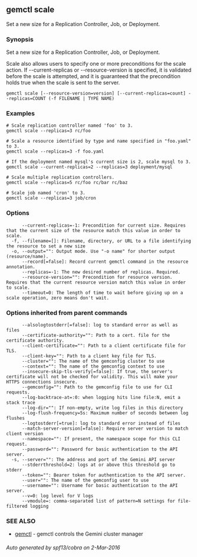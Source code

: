 ---
---

## gemctl scale

Set a new size for a Replication Controller, Job, or Deployment.

### Synopsis


Set a new size for a Replication Controller, Job, or Deployment.

Scale also allows users to specify one or more preconditions for the scale action.
If --current-replicas or --resource-version is specified, it is validated before the
scale is attempted, and it is guaranteed that the precondition holds true when the
scale is sent to the server.

```
gemctl scale [--resource-version=version] [--current-replicas=count] --replicas=COUNT (-f FILENAME | TYPE NAME)
```

### Examples

```
# Scale replication controller named 'foo' to 3.
gemctl scale --replicas=3 rc/foo

# Scale a resource identified by type and name specified in "foo.yaml" to 3.
gemctl scale --replicas=3 -f foo.yaml

# If the deployment named mysql's current size is 2, scale mysql to 3.
gemctl scale --current-replicas=2 --replicas=3 deployment/mysql

# Scale multiple replication controllers.
gemctl scale --replicas=5 rc/foo rc/bar rc/baz

# Scale job named 'cron' to 3.
gemctl scale --replicas=3 job/cron
```

### Options

```
      --current-replicas=-1: Precondition for current size. Requires that the current size of the resource match this value in order to scale.
  -f, --filename=[]: Filename, directory, or URL to a file identifying the resource to set a new size
  -o, --output="": Output mode. Use "-o name" for shorter output (resource/name).
      --record[=false]: Record current gemctl command in the resource annotation.
      --replicas=-1: The new desired number of replicas. Required.
      --resource-version="": Precondition for resource version. Requires that the current resource version match this value in order to scale.
      --timeout=0: The length of time to wait before giving up on a scale operation, zero means don't wait.
```

### Options inherited from parent commands

```
      --alsologtostderr[=false]: log to standard error as well as files
      --certificate-authority="": Path to a cert. file for the certificate authority.
      --client-certificate="": Path to a client certificate file for TLS.
      --client-key="": Path to a client key file for TLS.
      --cluster="": The name of the gemconfig cluster to use
      --context="": The name of the gemconfig context to use
      --insecure-skip-tls-verify[=false]: If true, the server's certificate will not be checked for validity. This will make your HTTPS connections insecure.
      --gemconfig="": Path to the gemconfig file to use for CLI requests.
      --log-backtrace-at=:0: when logging hits line file:N, emit a stack trace
      --log-dir="": If non-empty, write log files in this directory
      --log-flush-frequency=5s: Maximum number of seconds between log flushes
      --logtostderr[=true]: log to standard error instead of files
      --match-server-version[=false]: Require server version to match client version
      --namespace="": If present, the namespace scope for this CLI request.
      --password="": Password for basic authentication to the API server.
  -s, --server="": The address and port of the Gemini API server
      --stderrthreshold=2: logs at or above this threshold go to stderr
      --token="": Bearer token for authentication to the API server.
      --user="": The name of the gemconfig user to use
      --username="": Username for basic authentication to the API server.
      --v=0: log level for V logs
      --vmodule=: comma-separated list of pattern=N settings for file-filtered logging
```

### SEE ALSO

* [gemctl](/docs/user-guide/gemctl/gemctl/)	 - gemctl controls the Gemini cluster manager

###### Auto generated by spf13/cobra on 2-Mar-2016

